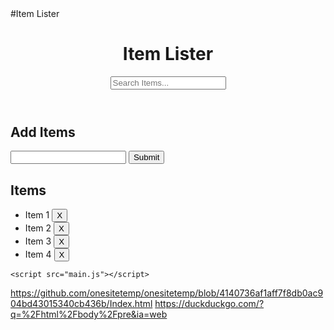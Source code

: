 <!DOCTYPE html>
<html lang="en">
  <head>
    <meta charset="UTF-8" />
    <meta name="viewport" content="width=device-width, initial-scale=1.0" />
    <meta http-equiv="X-UA-Compatible" content="ie=edge" />
    <link
      rel="stylesheet"
      href="https://maxcdn.bootstrapcdn.com/bootstrap/4.0.0-beta/css/bootstrap.min.css"
      integrity="sha384-/Y6pD6FV/Vv2HJnA6t+vslU6fwYXjCFtcEpHbNJ0lyAFsXTsjBbfaDjzALeQsN6M"
      crossorigin="anonymous"
    />
    #Item Lister
  </head>
  <body>
    <header id="main-header" class="bg-success text-white p-4 mb-3">
      <div class="container">
        <div class="row">
          <div class="col-md-6">
            <h1 id="header-title">Item Lister</h1>
          </div>
          <div class="col-md-6 align-self-center">
            <input
              type="text"
              class="form-control"
              id="filter"
              placeholder="Search Items..."
            />
          </div>
        </div>
      </div>
    </header>
    <div class="container">
      <div id="main" class="card card-body">
        <h2 class="title">Add Items</h2>
        <form id="addForm" class="form-inline mb-3">
          <input type="text" class="form-control mr-2" id="item" />
          <input type="submit" class="btn btn-dark" value="Submit" />
        </form>
        <h2 class="title">Items</h2>
        <ul id="items" class="list-group">
          <li class="list-group-item">
            Item 1
            <button class="btn btn-danger btn-sm float-right delete">X</button>
          </li>
          <li class="list-group-item">
            Item 2
            <button class="btn btn-danger btn-sm float-right delete">X</button>
          </li>
          <li class="list-group-item">
            Item 3
            <button class="btn btn-danger btn-sm float-right delete">X</button>
          </li>
          <li class="list-group-item">
            Item 4
            <button class="btn btn-danger btn-sm float-right delete">X</button>
          </li>
        </ul>
      </div>
    </div>

    <script src="main.js"></script>
  </body>
</html>

<!---
onesitetemp/onesitetemp is a ✨ special ✨ repository because its `README.md` (this file) appears on your GitHub profile.
You can click the Preview link to take a look at your changes.
--->
https://github.com/onesitetemp/onesitetemp/blob/4140736af1aff7f8db0ac904bd43015340cb436b/Index.html
https://duckduckgo.com/?q=%2Fhtml%2Fbody%2Fpre&ia=web
